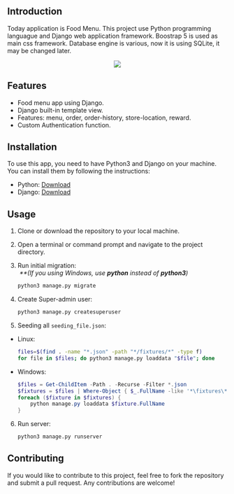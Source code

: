 ## Introduction
Today application is Food Menu. This project use Python programming languague and Django web application framework. Boostrap 5 is used as main css framework. Database engine is various, now it is using SQLite, it may be changed later.

<p align="center">
  <a href="https://skillicons.dev">
    <img src="https://skillicons.dev/icons?i=python,django,bootstrap,sqlite&perline=10" />
  </a>
</p>


## Features
- Food menu app using Django.
- Django built-in template view.
- Features: menu, order, order-history, store-location, reward.
- Custom Authentication function.


## Installation
To use this app, you need to have Python3 and Django on your machine. You can install them by following the instructions:
- Python: [Download](https://www.python.org/downloads/)
- Django: [Download](https://www.djangoproject.com/download/)


## Usage
1.  Clone or download the repository to your local machine.

2.  Open a terminal or command prompt and navigate to the project directory.

3.  Run initial migration: 
    <br>
    <i>&nbsp;**(If you using Windows, use <b>python</b> instead of <b>python3</b>)&nbsp;</i>
    ```bash
    python3 manage.py migrate
    ```

4.  Create Super-admin user:
    ```bash
    python3 manage.py createsuperuser 
    ```

5.  Seeding all `seeding_file.json`:
  - Linux:
    ```bash
    files=$(find . -name "*.json" -path "*/fixtures/*" -type f)
    for file in $files; do python3 manage.py loaddata "$file"; done
    ```
  - Windows:
    ```powershell
    $files = Get-ChildItem -Path . -Recurse -Filter *.json
    $fixtures = $files | Where-Object { $_.FullName -like '*\fixtures\*' }
    foreach ($fixture in $fixtures) {
        python manage.py loaddata $fixture.FullName
    }
    ```

6.  Run server:
    ```bash
    python3 manage.py runserver
    ```


## Contributing
If you would like to contribute to this project, feel free to fork the repository and submit a pull request. Any contributions are welcome!
